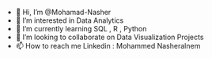 - 👋 Hi, I’m @Mohamad-Nasher
- 👀 I’m interested in Data Analytics
- 🌱 I’m currently learning SQL , R , Python
- 💞️ I’m looking to collaborate on Data Visualization Projects
- 📫 How to reach me Linkedin : Mohammed Nasheralnem

<!---
Mohamad-Nasher/Mohamad-Nasher is a ✨ special ✨ repository because its `README.md` (this file) appears on your GitHub profile.
You can click the Preview link to take a look at your changes.
--->
